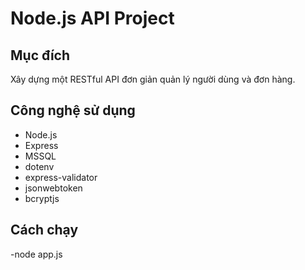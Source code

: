 # Node.js API Project

## Mục đích
Xây dựng một RESTful API đơn giản quản lý người dùng và đơn hàng.

## Công nghệ sử dụng
- Node.js
- Express
- MSSQL
- dotenv
- express-validator
- jsonwebtoken
- bcryptjs

## Cách chạy
-node app.js
